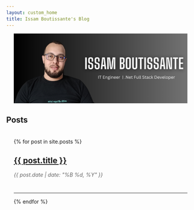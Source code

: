 ```yaml
---
layout: custom_home
title: Issam Boutissante's Blog
---
```


<div class="banner-container">
  <img src="assets/banner.png" class="img-fluid banner-img" alt="Issam Boutissante's Banner">
</div>

## Posts

<div class="blog-posts">
  {% for post in site.posts %}
  <div class="post-preview">
    <h2><a href="{{ post.url }}">{{ post.title }}</a></h2>
    <p class="post-meta">{{ post.date | date: "%B %d, %Y" }}</p>
  </div>
  <hr>
  {% endfor %}
</div>

<style>
  .banner-container {
    max-width: 800px;
    margin: 0 auto;
    padding: 0 20px;
  }

  .banner-img {
    max-height: 350px; /* Adjust this value as needed */
    width: 100%;
    object-fit: cover;
  }

  .blog-posts {
    max-width: 800px;
    margin: 0 auto;
    padding: 20px;
  }

  .post-preview {
    margin-bottom: 40px;
  }

  .post-preview h2 {
    font-size: 1.5em;
  }

  .post-meta {
    color: #666;
    font-style: italic;
    margin-bottom: 10px;
  }
</style>
